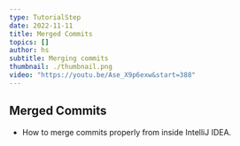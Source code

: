 ```yaml
---
type: TutorialStep
date: 2022-11-11
title: Merged Commits
topics: []
author: hs
subtitle: Merging commits
thumbnail: ./thumbnail.png
video: "https://youtu.be/Ase_X9p6exw&start=388"
---
```


## Merged Commits

- How to merge commits properly from inside IntelliJ IDEA.
